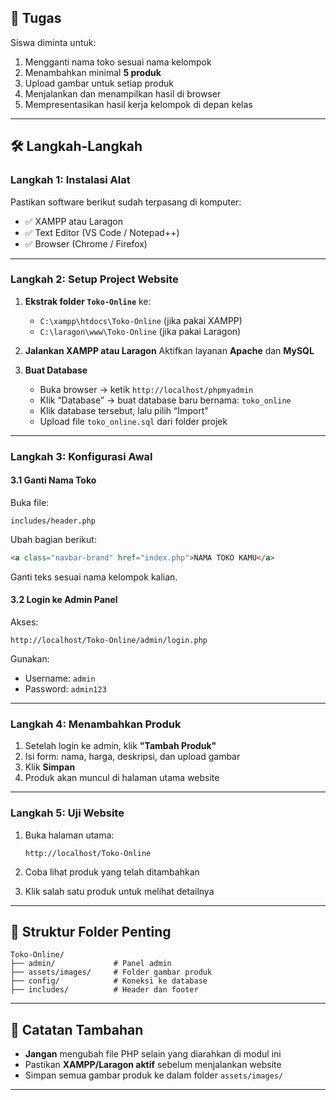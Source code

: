 
## 🧪 Tugas

Siswa diminta untuk:

1. Mengganti nama toko sesuai nama kelompok
2. Menambahkan minimal **5 produk**
3. Upload gambar untuk setiap produk
4. Menjalankan dan menampilkan hasil di browser
5. Mempresentasikan hasil kerja kelompok di depan kelas

---

## 🛠️ Langkah-Langkah

### **Langkah 1: Instalasi Alat**

Pastikan software berikut sudah terpasang di komputer:

* ✅ XAMPP atau Laragon
* ✅ Text Editor (VS Code / Notepad++)
* ✅ Browser (Chrome / Firefox)

---

### **Langkah 2: Setup Project Website**

1. **Ekstrak folder `Toko-Online`** ke:

   * `C:\xampp\htdocs\Toko-Online` (jika pakai XAMPP)
   * `C:\laragon\www\Toko-Online` (jika pakai Laragon)

2. **Jalankan XAMPP atau Laragon**
   Aktifkan layanan **Apache** dan **MySQL**

3. **Buat Database**

   * Buka browser → ketik `http://localhost/phpmyadmin`
   * Klik “Database” → buat database baru bernama: `toko_online`
   * Klik database tersebut, lalu pilih “Import”
   * Upload file `toko_online.sql` dari folder projek

---

### **Langkah 3: Konfigurasi Awal**

#### 3.1 Ganti Nama Toko

Buka file:

```
includes/header.php
```

Ubah bagian berikut:

```html
<a class="navbar-brand" href="index.php">NAMA TOKO KAMU</a>
```

Ganti teks sesuai nama kelompok kalian.

#### 3.2 Login ke Admin Panel

Akses:

```
http://localhost/Toko-Online/admin/login.php
```

Gunakan:

* Username: `admin`
* Password: `admin123`

---

### **Langkah 4: Menambahkan Produk**

1. Setelah login ke admin, klik **"Tambah Produk"**
2. Isi form: nama, harga, deskripsi, dan upload gambar
3. Klik **Simpan**
4. Produk akan muncul di halaman utama website

---

### **Langkah 5: Uji Website**

1. Buka halaman utama:

   ```
   http://localhost/Toko-Online
   ```
2. Coba lihat produk yang telah ditambahkan
3. Klik salah satu produk untuk melihat detailnya

---

## 📂 Struktur Folder Penting

```
Toko-Online/
├── admin/             # Panel admin
├── assets/images/     # Folder gambar produk
├── config/            # Koneksi ke database
├── includes/          # Header dan footer
```

---

## 📝 Catatan Tambahan

* **Jangan** mengubah file PHP selain yang diarahkan di modul ini
* Pastikan **XAMPP/Laragon aktif** sebelum menjalankan website
* Simpan semua gambar produk ke dalam folder `assets/images/`

---
